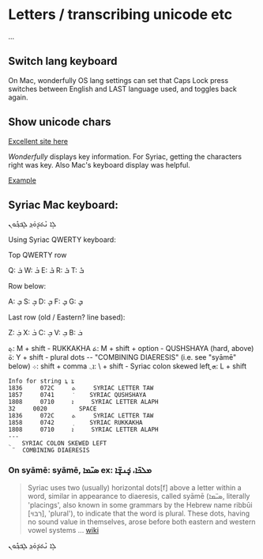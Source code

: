 # Letters / transcribing unicode etc

...

## Switch lang keyboard

On Mac, wonderfully OS lang settings can set that Caps Lock press switches between English and LAST language used, and toggles back again.

## Show unicode chars

[Excellent site here](https://qaz.wtf/u/show.cgi)

*Wonderfully* displays key information. For Syriac, getting the characters right was key. Also Mac's keyboard display was helpful.

[Example](https://qaz.wtf/u/show.cgi?show=%DC%A0%DC%B4%DC%90+%DC%A2%DC%B6%DC%AC%DD%81%DC%95%DC%B1%DD%81%DC%98%DC%B0%DC%95%DD%82+%DC%A0%DC%B7%DC%92%DD%81%DC%9F%DD%82%DC%BD%DC%98%DC%A2&type=string)

## Syriac Mac keyboard:

ܠܴܐ ܢܶܬ݁ܕܱ݁ܘܰܕ݂ ܠܷܒ݁ܟ݂ܽܘܢ

Using Syriac QWERTY keyboard:

Top QWERTY row

Q: ܒܰ
W: ܒܳ
E: ܒܶ
R: ܒܺ
T: ܒܽ

Row below:

A: ܒܱ
S: ܒܴ
D: ܒܷ
F: ܒܻ
G: ܒܾ

Last row (old / Eastern? line based):

Z: ܒܲ
X: ܒܵ
C: ܒܸ
V: ܒܼ
B: ܒܿ

ܬ݂: M + shift - RUKKAKHA
ܬ݁: M + shift + option - QUSHSHAYA (hard, above)
ܘ̈: Y + shift - plural dots -- "COMBINING DIAERESIS" (i.e. see "syāmē" below)
܀: shift + comma
ܐ܆: \ + shift - Syriac colon skewed left
ܗ̱: L + shift


```
Info for string ܬ݁ܐ ܬ݂ܐ
1836     072C     ܬ     SYRIAC LETTER TAW
1857     0741     ݁     SYRIAC QUSHSHAYA
1808     0710     ܐ     SYRIAC LETTER ALAPH
32     0020         SPACE
1836     072C     ܬ     SYRIAC LETTER TAW
1858     0742     ݂     SYRIAC RUKKAKHA
1808     0710     ܐ     SYRIAC LETTER ALAPH
---
܆   SYRIAC COLON SKEWED LEFT
 ̈   COMBINING DIAERESIS
```

### On syāmē: syāmē, ܣܝ̈ܡܐ ex: ܡܠܟ̈ܐ، ܟܷ݁ܢܫܷ̈ܐ

> Syriac uses two (usually) horizontal dots[f] above a letter within a word, similar in appearance to diaeresis, called syāmē (ܣܝ̈ܡܐ, literally 'placings', also known in some grammars by the Hebrew name ribbūi [רִבּוּי], 'plural'), to indicate that the word is plural. These dots, having no sound value in themselves, arose before both eastern and western vowel systems ... [wiki](https://en.wikipedia.org/wiki/Syriac_alphabet#Sy%C4%81m%C4%93)

ܠܴܐ ܢܶܬ݁ܕܱ݁ܘܰܕ݂ ܠܷܒ݁ܟ݂ܽܘܢ

